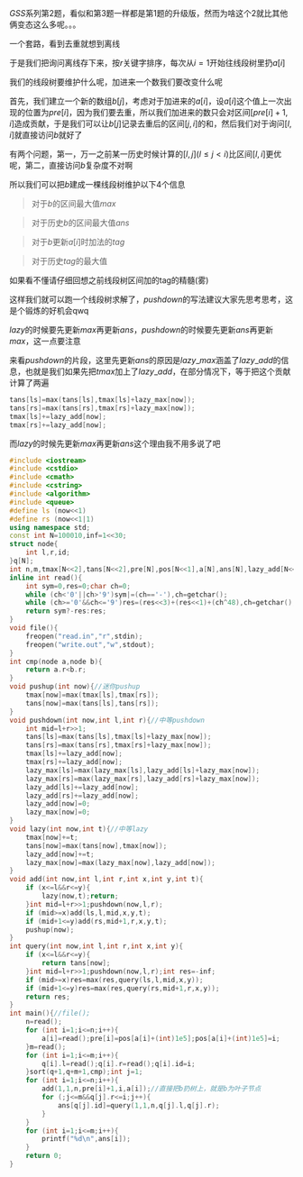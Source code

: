 $GSS$系列第2题，看似和第3题一样都是第1题的升级版，然而为啥这个2就比其他俩变态这么多呢。。。

一个套路，看到去重就想到离线

于是我们把询问离线存下来，按$r$关键字排序，每次从$i=1$开始往线段树里扔$a[i]$

我们的线段树要维护什么呢，加进来一个数我们要改变什么呢

首先，我们建立一个新的数组$b[j]$，考虑对于加进来的$a[i]$，设$a[i]$这个值上一次出现的位置为$pre[i]$，因为我们要去重，所以我们加进来的数只会对区间$[pre[i]+1,i]$造成贡献，于是我们可以让$b[j]$记录去重后的区间$[j,i]$的和，然后我们对于询问$[l,i]$就直接访问$b$就好了

有两个问题，第一，万一之前某一历史时候计算的$[l,j](l\leq j<i)$比区间$[l,i]$更优呢，第二，直接访问$b$复杂度不对啊

所以我们可以把$b$建成一棵线段树维护以下$4$个信息

>对于$b$的区间最大值$max$

>对于历史$b$的区间最大值$ans$

>对于$b$更新$a[i]$时加法的$tag$

>对于历史$tag$的最大值

如果看不懂请仔细回想之前线段树区间加的tag的精髓(雾)

这样我们就可以跑一个线段树求解了，$pushdown$的写法建议大家先思考思考，这是个锻炼的好机会qwq

$lazy$的时候要先更新$max$再更新$ans$，$pushdown$的时候要先更新$ans$再更新$max$，这一点要注意

来看$pushdown$的片段，这里先更新$ans$的原因是$lazy\_max$涵盖了$lazy\_add$的信息，也就是我们如果先把$tmax$加上了$lazy\_add$，在部分情况下，等于把这个贡献计算了两遍

```cpp
tans[ls]=max(tans[ls],tmax[ls]+lazy_max[now]);
tans[rs]=max(tans[rs],tmax[rs]+lazy_max[now]);
tmax[ls]+=lazy_add[now];
tmax[rs]+=lazy_add[now];
```

而$lazy$的时候先更新$max$再更新$ans$这个理由我不用多说了吧



```cpp
#include <iostream>
#include <cstdio>
#include <cmath>
#include <cstring>
#include <algorithm>
#include <queue>
#define ls (now<<1)
#define rs (now<<1|1)
using namespace std;
const int N=100010,inf=1<<30;
struct node{
    int l,r,id;
}q[N];
int n,m,tmax[N<<2],tans[N<<2],pre[N],pos[N<<1],a[N],ans[N],lazy_add[N<<2],lazy_max[N<<2];
inline int read(){
    int sym=0,res=0;char ch=0;
    while (ch<'0'||ch>'9')sym|=(ch=='-'),ch=getchar();
    while (ch>='0'&&ch<='9')res=(res<<3)+(res<<1)+(ch^48),ch=getchar();
    return sym?-res:res;
}
void file(){
    freopen("read.in","r",stdin);
    freopen("write.out","w",stdout);
}
int cmp(node a,node b){
    return a.r<b.r;
}
void pushup(int now){//迷你pushup
    tmax[now]=max(tmax[ls],tmax[rs]);
    tans[now]=max(tans[ls],tans[rs]);
}
void pushdown(int now,int l,int r){//中等pushdown
    int mid=l+r>>1;
    tans[ls]=max(tans[ls],tmax[ls]+lazy_max[now]);
    tans[rs]=max(tans[rs],tmax[rs]+lazy_max[now]);
    tmax[ls]+=lazy_add[now];
    tmax[rs]+=lazy_add[now];
    lazy_max[ls]=max(lazy_max[ls],lazy_add[ls]+lazy_max[now]);
    lazy_max[rs]=max(lazy_max[rs],lazy_add[rs]+lazy_max[now]);
    lazy_add[ls]+=lazy_add[now];
    lazy_add[rs]+=lazy_add[now];
    lazy_add[now]=0;
    lazy_max[now]=0;
}
void lazy(int now,int t){//中等lazy
    tmax[now]+=t;
    tans[now]=max(tans[now],tmax[now]);
    lazy_add[now]+=t;
    lazy_max[now]=max(lazy_max[now],lazy_add[now]);
}
void add(int now,int l,int r,int x,int y,int t){
    if (x<=l&&r<=y){
        lazy(now,t);return;
    }int mid=l+r>>1;pushdown(now,l,r);
    if (mid>=x)add(ls,l,mid,x,y,t);
    if (mid+1<=y)add(rs,mid+1,r,x,y,t);
    pushup(now);
}
int query(int now,int l,int r,int x,int y){
    if (x<=l&&r<=y){
        return tans[now];
    }int mid=l+r>>1;pushdown(now,l,r);int res=-inf;
    if (mid>=x)res=max(res,query(ls,l,mid,x,y));
    if (mid+1<=y)res=max(res,query(rs,mid+1,r,x,y));
    return res;
}
int main(){//file();
    n=read();
    for (int i=1;i<=n;i++){
        a[i]=read();pre[i]=pos[a[i]+(int)1e5];pos[a[i]+(int)1e5]=i;
    }m=read();
    for (int i=1;i<=m;i++){
        q[i].l=read();q[i].r=read();q[i].id=i;
    }sort(q+1,q+m+1,cmp);int j=1;
    for (int i=1;i<=n;i++){
        add(1,1,n,pre[i]+1,i,a[i]);//直接把b扔树上，就是b为叶子节点
        for (;j<=m&&q[j].r<=i;j++){
            ans[q[j].id]=query(1,1,n,q[j].l,q[j].r);
        }
    }
    for (int i=1;i<=m;i++){
        printf("%d\n",ans[i]);
    }
    return 0;
}
```

